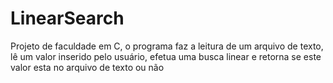 # LinearSearch
 Projeto de faculdade em C, o programa faz a leitura de um arquivo de texto, lê um valor inserido pelo usuário, efetua uma busca linear e retorna se este valor esta no arquivo de texto ou não
